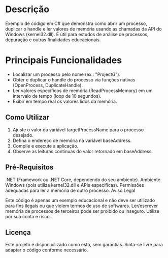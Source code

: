 # Descrição
Exemplo de código em C# que demonstra como abrir um processo, duplicar o handle e ler valores de memória usando as chamadas da API do Windows (kernel32.dll). É útil para estudos de análise de processos, depuração e outras finalidades educacionais.

# Principais Funcionalidades

* Localizar um processo pelo nome (ex.: "ProjectG").
* Obter e duplicar o handle do processo via funções nativas (OpenProcess, DuplicateHandle).
* Ler valores específicos de memória (ReadProcessMemory) em um intervalo de tempo (loop de 10 segundos).
* Exibir em tempo real os valores lidos da memória.
## Como Utilizar

1. Ajuste o valor da variável targetProcessName para o processo desejado.
2. Defina o endereço de memória na variável baseAddress.
3. Compile e execute a aplicação.
4. Observe as leituras contínuas do valor retornado em baseAddress.
## Pré-Requisitos

.NET (Framework ou .NET Core, dependendo do seu ambiente).
Ambiente Windows (pois utiliza kernel32.dll e APIs específicas).
Permissões adequadas para ler a memória de outro processo.
Aviso Legal

Este código é apenas um exemplo educacional e não deve ser utilizado para fins ilegais ou que violem termos de uso de softwares.
Ler/escrever memória de processos de terceiros pode ser proibido ou inseguro. Utilize por sua conta e risco.
## Licença
Este projeto é disponibilizado como está, sem garantias. Sinta-se livre para adaptar o código conforme necessário.
